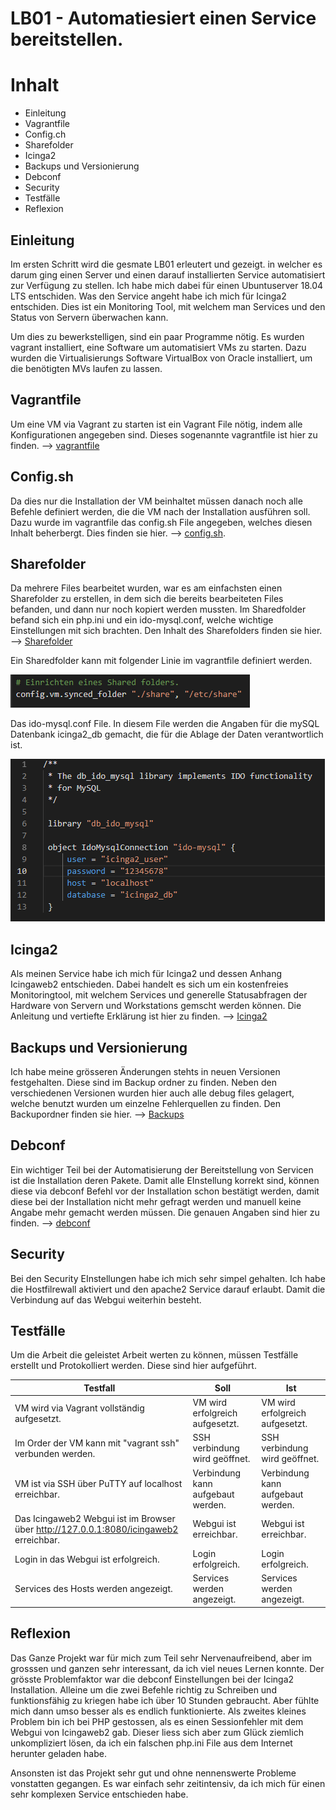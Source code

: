 # LB01 - Automatiesiert einen Service bereitstellen.

# Inhalt
- Einleitung
- Vagrantfile
- Config.ch
- Sharefolder
- Icinga2
- Backups und Versionierung
- Debconf
- Security
- Testfälle
- Reflexion

## Einleitung
Im ersten Schritt wird die gesmate LB01 erleutert und gezeigt. in welcher es darum ging einen Server und einen darauf installierten Service automatisiert zur Verfügung zu stellen. Ich habe mich dabei für einen Ubuntuserver 18.04 LTS entschiden. Was den Service angeht habe ich mich für Icinga2 entschiden. Dies ist ein Monitoring Tool, mit welchem man Services und den Status von Servern überwachen kann.

Um dies zu bewerkstelligen, sind ein paar Programme nötig. Es wurden vagrant installiert, eine Software um automatisiert VMs zu starten. Dazu wurden die Virtualisierungs Software VirtualBox von Oracle installiert, um die benötigten MVs laufen zu lassen.

## Vagrantfile
Um eine VM via Vagrant zu starten ist ein Vagrant File nötig, indem alle Konfigurationen angegeben sind. Dieses sogenannte vagrantfile ist hier zu finden. --> [vagrantfile](ubuntuserver/vagrantfile)

## Config.sh
Da dies nur die Installation der VM beinhaltet müssen danach noch alle Befehle definiert werden, die die VM nach der Installation ausführen soll. Dazu wurde im vagrantfile das config.sh File angegeben, welches diesen Inhalt beherbergt. Dies finden sie hier. --> [config.sh](ubuntuserver/config_v6.1.sh).


## Sharefolder
Da mehrere Files bearbeitet wurden, war es am einfachsten einen Sharefolder zu erstellen, in dem sich die bereits bearbeiteten Files befanden, und dann nur noch kopiert werden mussten. Im Sharedfolder befand sich ein php.ini und ein ido-mysql.conf, welche wichtige Einstellungen mit sich brachten. Den Inhalt des Sharefolders finden sie hier. --> [Sharefolder](share/)

Ein Sharedfolder kann mit folgender Linie im vagrantfile definiert werden.

![sharefolder](images/sharefolder.PNG)

Das ido-mysql.conf File. In diesem File werden die Angaben für die mySQL Datenbank icinga2_db gemacht, die für die Ablage der Daten verantwortlich ist.

![ido-mysql](images/ido-mysql.PNG)

## Icinga2
Als meinen Service habe ich mich für Icinga2 und dessen Anhang Icingaweb2 entschieden. Dabei handelt es sich um ein kostenfreies Monitoringtool, mit welchem Services und generelle Statusabfragen der Hardware von Servern und Workstations gemscht werden können. Die Anleitung und vertiefte Erklärung ist hier zu finden. --> [Icinga2](icinga2/)

## Backups und Versionierung
Ich habe meine grösseren Änderungen stehts in neuen Versionen festgehalten. Diese sind im Backup ordner zu finden. Neben den verschiedenen Versionen wurden hier auch alle debug files gelagert, welche benutzt wurden um einzelne Fehlerquellen zu finden. Den Backupordner finden sie hier. --> [Backups](backups/)

## Debconf
Ein wichtiger Teil bei der Automatisierung der Bereitstellung von Servicen ist die Installation deren Pakete. Damit alle EInstellung korrekt sind, können diese via debconf Befehl vor der Installation schon bestätigt werden, damit diese bei der Installation nicht mehr gefragt werden und manuell keine Angabe mehr gemacht werden müssen. Die genauen Angaben sind hier zu finden. --> [debconf](debconf/)

## Security
Bei den Security EInstellungen habe ich mich sehr simpel gehalten. Ich habe die Hostfilrewall aktiviert und den apache2 Service darauf erlaubt. Damit die Verbindung auf das Webgui weiterhin besteht.

## Testfälle

Um die Arbeit die geleistet Arbeit werten zu können, müssen Testfälle erstellt und Protokolliert werden. Diese sind hier aufgeführt.

| Testfall                                                  | Soll                               | Ist                                |
| --------------------------------------------------------- | ---------------------------------- | ---------------------------------- |
| VM wird via Vagrant vollständig aufgesetzt.               | VM wird erfolgreich aufgesetzt.    | VM wird erfolgreich aufgesetzt.    |
| Im Order der VM kann mit "vagrant ssh" verbunden werden.  | SSH verbindung wird geöffnet.      | SSH verbindung wird geöffnet.      |
| VM ist via SSH über PuTTY auf localhost erreichbar.       | Verbindung kann aufgebaut werden.  | Verbindung kann aufgebaut werden.  |
| Das Icingaweb2 Webgui ist im Browser über http://127.0.0.1:8080/icingaweb2 erreichbar.          | Webgui ist erreichbar.             | Webgui ist erreichbar.             |
| Login in das Webgui ist erfolgreich.                      | Login erfolgreich.                 | Login erfolgreich.                 |
| Services des Hosts werden angezeigt.                      | Services werden angezeigt.         | Services werden angezeigt.         |

## Reflexion
Das Ganze Projekt war für mich zum Teil sehr Nervenaufreibend, aber im grosssen und ganzen sehr interessant, da ich viel neues Lernen konnte. Der grösste Problemfaktor war die debconf Einstellungen bei der Icinga2 Installation. Alleine um die zwei Befehle richtig zu Schreiben und funktionsfähig zu kriegen habe ich über 10 Stunden gebraucht. Aber fühlte mich dann umso besser als es endlich funktionierte. Als zweites kleines Problem bin ich bei PHP gestossen, als es einen Sessionfehler mit dem Webgui von Icingaweb2 gab. Dieser liess sich aber zum Glück ziemlich unkompliziert lösen, da ich ein falschen php.ini File aus dem Internet herunter geladen habe.

Ansonsten ist das Projekt sehr gut und ohne nennenswerte Probleme vonstatten gegangen. Es war einfach sehr zeitintensiv, da ich mich für einen sehr komplexen Service entschieden habe.